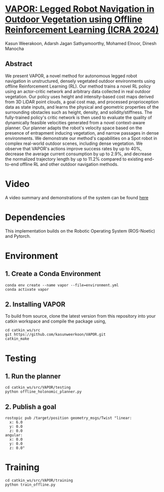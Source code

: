 # [VAPOR: Legged Robot Navigation in Outdoor Vegetation using Offline Reinforcement Learning (ICRA 2024)](https://arxiv.org/pdf/2309.07832.pdf)
Kasun Weerakoon, Adarsh Jagan Sathyamoorthy, Mohamed Elnoor, Dinesh Manocha

## Abstract

We present VAPOR, a novel method for autonomous legged robot navigation in unstructured, densely vegetated outdoor environments using offline Reinforcement Learning (RL). 
Our method trains a novel RL policy using an actor-critic network and arbitrary data collected in real outdoor vegetation. 
Our policy uses height and intensity-based cost maps derived from 3D LiDAR point clouds, a goal cost map, and processed proprioception data as state inputs, 
and learns the physical and geometric properties of the surrounding obstacles such as height, density, and solidity/stiffness. 
The fully-trained policy's critic network is then used to evaluate the quality of dynamically feasible velocities generated from a novel context-aware planner. 
Our planner adapts the robot's velocity space based on the presence of entrapment inducing vegetation, and narrow passages in dense environments. 
We demonstrate our method's capabilities on a Spot robot in complex real-world outdoor scenes, including dense vegetation. 
We observe that VAPOR's actions improve success rates by up to 40%, decrease the average current consumption by up to 2.9%, 
and decrease the normalized trajectory length by up to 11.2% compared to existing end-to-end offline RL and other outdoor navigation methods.

# Video
A video summary and demonstrations of the system can be found [here](https://www.youtube.com/watch?v=toPUHt6Mn8A&t=1s)

# Dependencies

This implementation builds on the Robotic Operating System (ROS-Noetic) and Pytorch. 

# Environment

## 1. Create a Conda Environment

```
conda env create --name vapor --file=environment.yml
conda activate vapor
```
              
## 2. Installing VAPOR
To build from source, clone the latest version from this repository into your catkin workspace and compile the package using,

```
cd catkin_ws/src
git https://github.com/kasunweerkoon/VAPOR.git
catkin_make
```

# Testing

## 1. Run the planner
```
cd catkin_ws/src/VAPOR/testing
python offline_holonomic_planner.py
```
## 2. Publish a goal
```
rostopic pub /target/position geometry_msgs/Twist "linear:
  x: 6.0
  y: 0.0
  z: 0.0
angular:
  x: 0.0
  y: 0.0
  z: 0.0"  
```
# Training
```
cd catkin_ws/src/VAPOR/training
python train_offline.py
```
